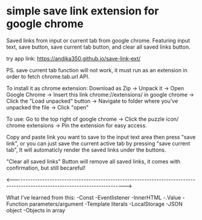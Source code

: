 # simple save link extension for google chrome

Saved links from input or current tab from google chrome.
Featuring input text, save button, save current tab button, and clear all saved links button.

try app link:  https://andika350.github.io/save-link-ext/

PS. save current tab function will not work, it must run as an extension in order to fetch chrome.tab.url API.

To install it as chrome extension:
Download as Zip -> Unpack it -> Open Google Chrome -> Insert this link chrome://extensions/ in google chrome -> Click the "Load unpacked" button ->
Navigate to folder where you've unpacked the file -> Click "open"

To use:
Go to the top right of google chrome -> Click the puzzle icon/ chrome extensions -> Pin the extension for easy access.

Copy and paste link you want to save to the input text area then press "save link", or you can just save the current active tab by pressing "save current tab",
It will automaticly render the saved links under the buttons.

"Clear all saved links" Button will remove all saved links, it comes with confirmation, but still becareful!

<---------------------------------------------------------------------------------------------------------------------------->

What I've learned from this:
-Const
-Eventlistener
-InnerHTML
-.Value
-Function parameters/argument
-Template literals
-LocalStorage
-JSON object
-Objects in array
